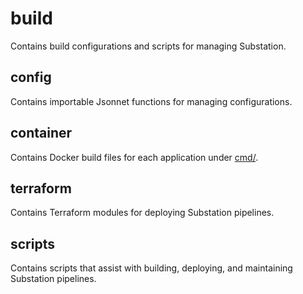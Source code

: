 # build

Contains build configurations and scripts for managing Substation.

## config

Contains importable Jsonnet functions for managing configurations.

## container

Contains Docker build files for each application under [cmd/](/cmd/). 

## terraform

Contains Terraform modules for deploying Substation pipelines. 

## scripts

Contains scripts that assist with building, deploying, and maintaining Substation pipelines.
